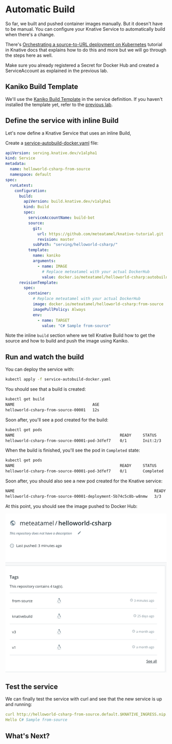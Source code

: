 # Automatic Build

So far, we built and pushed container images manually. But it doesn't have to be manual. You can configure your Knative Service to automatically build when there's a change. 

There's [Orchestrating a source-to-URL deployment on Kubernetes](https://github.com/knative/docs/tree/master/serving/samples/source-to-url-go) tutorial in Knative docs that explains how to do this and more but we will go through the steps here as well.

Make sure you already registered a Secret for Docker Hub and created a ServiceAccount as explained in the previous lab. 

## Kaniko Build Template

We'll use the [Kaniko Build Template](https://github.com/knative/build-templates/tree/master/kaniko) in the service definition. If you haven't installed the template yet, refer to the [previous lab](10.5-kanikobuildtemplate.md).

## Define the service with inline Build

Let's now define a Knative Service that uses an inline Build, 

Create a [service-autobuild-docker.yaml](../build/service-autobuild-docker.yaml) file:

```yaml
apiVersion: serving.knative.dev/v1alpha1
kind: Service
metadata:
  name: helloworld-csharp-from-source
  namespace: default
spec:
  runLatest:
    configuration:
      build:
        apiVersion: build.knative.dev/v1alpha1
        kind: Build
        spec:
          serviceAccountName: build-bot
          source:
            git:
              url: https://github.com/meteatamel/knative-tutorial.git
              revision: master
            subPath: "serving/helloworld-csharp/"
          template:
            name: kaniko
            arguments:
              - name: IMAGE
                # Replace meteatamel with your actual DockerHub
                value: docker.io/meteatamel/helloworld-csharp:autobuild
      revisionTemplate:
        spec:
          container:
            # Replace meteatamel with your actual DockerHub
            image: docker.io/meteatamel/helloworld-csharp:from-source
            imagePullPolicy: Always
            env:
              - name: TARGET
                value: "C# Sample from-source"
```
Note the inline `build` section where we tell Knative Build how to get the source and how to build and push the image using Kaniko. 

## Run and watch the build

You can deploy the service with:

```bash
kubectl apply -f service-autobuild-docker.yaml
```

You should see that a build is created:

```bash
kubectl get build
NAME                                  AGE
helloworld-csharp-from-source-00001   12s
```

Soon after, you'll see a pod created for the build:

```bash
kubectl get pods
NAME                                              READY     STATUS     
helloworld-csharp-from-source-00001-pod-3dfef7    0/1       Init:2/3
```
When the build is finished, you'll see the pod in `Completed` state:

```bash
kubectl get pods
NAME                                              READY     STATUS 
helloworld-csharp-from-source-00001-pod-3dfef7    0/1       Completed
```
Soon after, you should also see a new pod created for the Knative service:

```bash
NAME                                                             READY     STATUS
helloworld-csharp-from-source-00001-deployment-5b74c5c8b-w8nmw   3/3       Running
```
At this point, you should see the image pushed to Docker Hub:

![Docker Hub](./images/dockerhub-auto.png)

## Test the service

We can finally test the service with curl and see that the new service is up and running:

```yaml
curl http://helloworld-csharp-from-source.default.$KNATIVE_INGRESS.nip.io
Hello C# Sample from-source
```

## What's Next?